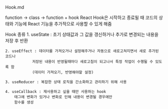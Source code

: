 Hook.md

function -> class -> function + hook
React Hook은 시작하고 종료될 때 코드의 상태와 기능에 React 기능을 추가적으로 사용할 수 있게 해줌

Hook 종류
    1. useState : 초기 상태값과 그 값을 갱신하거나 추가로 변경되는 내용을 저장 후 반환

    2. useEffect : 데이터를 가져오거나 설정해주거나 자동으로 새로고쳐지면서 새로 추가된 코드나
                저장된 내용이 반영될때마다 새로고침이 되고나서 특정 작업이 수행될 수 있도록 함
                (데이터 가져오기, 반영해야할 설정)

    3. useReducer : 복잡한 상태 로직을 간소화하고 관리하기 위해 사용

    4. useCallback : 재사용하고 싶을 때만 사용하는 hook
        태그에 변화가 있거나 변화로 인해 내용이 변경될 경우에만
        함수를 생성
